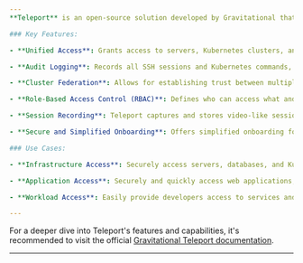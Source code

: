 ```yaml
---
**Teleport** is an open-source solution developed by Gravitational that provides privileged access management for elastic compute infrastructure and simplifies SSH access to servers, Kubernetes clusters, and internal applications.

### Key Features:

- **Unified Access**: Grants access to servers, Kubernetes clusters, and web applications through a unified platform.

- **Audit Logging**: Records all SSH sessions and Kubernetes commands, allowing for easy audit and playback.

- **Cluster Federation**: Allows for establishing trust between multiple Teleport clusters, enabling users to access nodes in all trusted clusters.

- **Role-Based Access Control (RBAC)**: Defines who can access what and applies those roles in real-time.

- **Session Recording**: Teleport captures and stores video-like session recordings of every interactive session.

- **Secure and Simplified Onboarding**: Offers simplified onboarding for developers and engineers, reducing the time and complexity of granting access.

### Use Cases:

- **Infrastructure Access**: Securely access servers, databases, and Kubernetes, no matter where your infrastructure lives.

- **Application Access**: Securely and quickly access web applications, including those behind NAT.

- **Workload Access**: Easily provide developers access to services and workloads.

---
```


For a deeper dive into Teleport's features and capabilities, it's recommended to visit the official [Gravitational Teleport documentation](https://gravitational.com/teleport/docs/intro/).

---